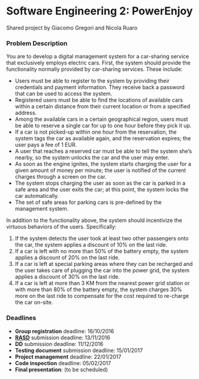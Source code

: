 # Software Engineering 2: PowerEnjoy
Shared project by Giacomo Gregori and Nicola Ruaro 

### Problem Description

You are to develop a digital management system for a car-sharing service that exclusively employs electric cars. First, the system should provide the functionality normally provided by car-sharing services. These include:

* Users must be able to register to the system by providing their credentials and payment information. They receive back a password that can be used to access the system.
* Registered users must be able to find the locations of available cars within a certain distance from their current location or from a specified address.
* Among the available cars in a certain geographical region, users must be able to reserve a single car for up to one hour before they pick it up.
* If a car is not picked-up within one hour from the reservation, the system tags the car as available again, and the reservation expires; the user pays a fee of 1 EUR.
* A user that reaches a reserved car must be able to tell the system she’s nearby, so the system unlocks the car and the user may enter.
* As soon as the engine ignites, the system starts charging the user for a given amount of money per minute; the user is notified of the current charges through a screen on the car.
* The system stops charging the user as soon as the car is parked in a safe area and the user exits the car; at this point, the system locks the car automatically.
* The set of safe areas for parking cars is pre-defined by the management system.

In addition to the functionality above, the system should incentivize the virtuous behaviors of the
users. Specifically:

1.  If the system detects the user took at least two other passengers onto the car, the system applies a discount of 10% on the last ride.
2.  If a car is left with no more than 50% of the battery empty, the system applies a discount of 20% on the last ride.
3.  If a car is left at special parking areas where they can be recharged and the user takes care of plugging the car into the power grid, the system applies a discount of 30% on the last ride.
4.  If a car is left at more than 3 KM from the nearest power grid station or with more than 80% of the battery empty, the system charges 30% more on the last ride to compensate for the cost required to re-charge the car on-site.


### Deadlines

* **Group registration** deadline: 16/10/2016
* **[RASD](https://github.com/ruaronicola/SwEng2-CarSharing/files/545467/RASD.pdf)** submission deadline: 13/11/2016
* **DD** submission deadline: 11/12/2016
* **Testing document** submission deadline: 15/01/2017
* **Project management** deadline: 22/01/2017
* **Code inspection** deadline: 05/02/2017
* **Final presentation**: (to be scheduled)

